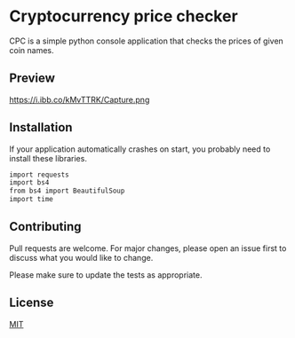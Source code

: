 # Cryptocurrency price checker

CPC is a simple python console application that checks the prices of given coin names.

## Preview

https://i.ibb.co/kMvTTRK/Capture.png

## Installation

If your application automatically crashes on start, you probably need to install these libraries.

```bash
import requests
import bs4
from bs4 import BeautifulSoup
import time
```

## Contributing
Pull requests are welcome. For major changes, please open an issue first to discuss what you would like to change.

Please make sure to update the tests as appropriate.

## License
[MIT](https://choosealicense.com/licenses/mit/)
